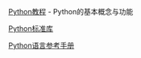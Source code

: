 [Python教程](https://docs.python.org/zh-cn/3/tutorial/index.html) - Python的基本概念与功能

[Python标准库](https://docs.python.org/zh-cn/3/library/index.html)

[Python语言参考手册](https://docs.python.org/zh-cn/3/reference/index.html)



